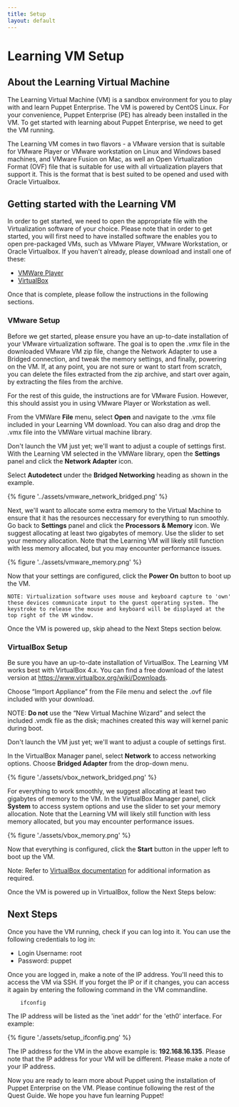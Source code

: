 ```yaml
---
title: Setup
layout: default
---
```


# Learning VM Setup

## About the Learning Virtual Machine

The Learning Virtual Machine (VM) is a sandbox environment for you to play with and learn Puppet Enterprise. The VM is powered by CentOS Linux. For your convenience, Puppet Enterprise (PE) has already been installed in the VM. To get started with learning about Puppet Enterprise, we need to get the VM running. 

The Learning VM comes in two flavors - a VMware version that is suitable for VMware Player or VMware workstation on Linux and Windows based machines, and VMware Fusion on Mac, as well an Open Virtualization Format (OVF) file that is suitable for use with all virtualization players that support it. This is the format that is best suited to be opened and used with Oracle Virtualbox. 

## Getting started with the Learning VM

In order to get started, we need to open the appropriate file with the Virtualization software of your choice. Please note that in order to get started, you will first need to have installed software the enables you to open pre-packaged VMs, such as VMware Player, VMware Workstation, or Oracle Virtualbox. If you haven't already, please download and install one of these:

* [VMWare Player](http://www.vmware.com/go/downloadplayer)
* [VirtualBox](https://www.virtualbox.org/wiki/Downloads)

Once that is complete, please follow the instructions in the following sections.

### VMware Setup

Before we get started, please ensure you have an up-to-date installation of your VMware virtualization software. The goal is to open the *.vmx*  file in the downloaded VMware VM zip file, change the Network Adapter to use a Bridged connection, and tweak the memory settings, and finally, powering on the VM. If, at any point, you are not sure or want to start from scratch, you can delete the files extracted from the zip archive, and start over again, by extracting the files from the archive.

For the rest of this guide, the instructions are for VMware Fusion. However, this should assist you in using VMware Player or Workstation as well.

From the VMWare __File__ menu, select __Open__ and navigate to the .vmx file included in your Learning VM download. You can also drag and drop the .vmx file into the VMWare virtual machine library.

Don't launch the VM just yet; we'll want to adjust a couple of settings first. With the Learning VM selected in the VMWare library, open the __Settings__ panel and click the __Network Adapter__ icon.

Select __Autodetect__ under the __Bridged Networking__ heading as shown in the example.

{% figure '../assets/vmware_network_bridged.png' %}

Next, we'll want to allocate some extra memory to the Virtual Machine to ensure that it has the resources neccessary for everything to run smoothly. Go back to __Settings__ panel and click the __Processors & Memory__ icon. We suggest allocating at least two gigabytes of memory. Use the slider to set your memory allocation. Note that the Learning VM will likely still function with less memory allocated, but you may encounter performance issues.

{% figure '../assets/vmware_memory.png' %}

Now that your settings are configured, click the __Power On__ button to boot up the VM.

	NOTE: Virtualization software uses mouse and keyboard capture to 'own' these devices communicate input to the guest operating system. The keystroke to release the mouse and keyboard will be displayed at the top right of the VM window.

Once the VM is powered up, skip ahead to the Next Steps section below.

### VirtualBox Setup

Be sure you have an up-to-date installation of VirtualBox. The Learning VM works best with VirtualBox 4.x. You can find a free download of the latest version at https://www.virtualbox.org/wiki/Downloads.

Choose “Import Appliance” from the File menu and select the .ovf file included with your download.
	
NOTE: __Do not__ use the “New Virtual Machine Wizard” and select the included .vmdk file as the disk; machines created this way will kernel panic during boot. 

Don't launch the VM just yet; we'll want to adjust a couple of settings first. 

In the VirtualBox Manager panel, select __Network__ to access networking options. Choose __Bridged Adapter__ from the drop-down menu.

{% figure './assets/vbox_network_bridged.png' %}

For everything to work smoothly, we suggest allocating at least two gigabytes of memory to the VM. In the VirtualBox Manager panel, click __System__ to access system options and use the slider to set your memory allocation. Note that the Learning VM will likely still function with less memory allocated, but you may encounter performance issues.

{% figure './assets/vbox_memory.png' %}

Now that everything is configured, click the __Start__ button in the upper left to boot up the VM.

Note: Refer to [VirtualBox documentation](http://www.virtualbox.org/manual) for additional information as required.

Once the VM is powered up in VirtualBox, follow the Next Steps below:

## Next Steps

Once you have the VM running, check if you can log into it. You can use the following credentials to log in:  

* Login Username: root
* Password: puppet

Once you are logged in, make a note of the IP address. You'll need this to access the VM via SSH. If you forget the IP or if it changes, you can access it again by entering the following command in the VM commandline.

		ifconfig

The IP address will be listed as the 'inet addr' for the 'eth0' interface. For example:

{% figure './assets/setup_ifconfig.png' %}

The IP address for the VM in the above example is: __192.168.16.135__. Please note that the IP address for your VM will be different. Please make a note of your IP address.

Now you are ready to learn more about Puppet using the installation of Puppet Enterprise on the VM. Please continue following the rest of the Quest Guide. We hope you have fun learning Puppet!

